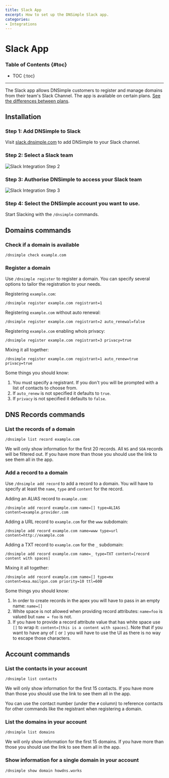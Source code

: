 ```yaml
---
title: Slack App
excerpt: How to set up the DNSimple Slack app.
categories:
- Integrations
---
```


# Slack App

### Table of Contents {#toc}

* TOC
{:toc}

---

The Slack app allows DNSimple customers to register and manage domains from their team's Slack Channel. The app is available on certain plans. [See the differences between plans](/articles/dnsimple-plans/).

## Installation

### Step 1: Add DNSimple to Slack

Visit [slack.dnsimple.com](https://slack.dnsimple.com) to add DNSimple to your Slack channel.

### Step 2: Select a Slack team

![Slack Integration Step 2](/files/slack-integration-step-2.png)

### Step 3: Authorise DNSimple to access your Slack team

![Slack Integration Step 3](/files/slack-integration-step-3.png)

### Step 4: Select the DNSimple account you want to use.


Start Slacking with the `/dnsimple` commands.

## Domains commands

### Check if a domain is available

    /dnsimple check example.com

### Register a domain

Use `/dnsimple register` to register a domain. You can specify several options to tailor the registration to your needs.

Registering `example.com`:

    /dnsimple register example.com registrant=1

Registering `example.com` without auto renewal:

    /dnsimple register example.com registrant=2 auto_renewal=false

Registering `example.com` enabling whois privacy:

    /dnsimple register example.com registrant=3 privacy=true

Mixing it all together:

    /dnsimple register example.com registrant=1 auto_renew=true privacy=true

Some things you should know:
1. You must specify a registrant. If you don't you will be prompted with a list of contacts to choose from.
2. If `auto_renew` is not specified it defaults to `true`.
3. If `privacy` is not specified it defaults to `false`.

## DNS Records commands

### List the records of a domain

    /dnsimple list record example.com

We will only show information for the first 20 records. All `NS` and `SOA` records will be filtered out. If you have more than those you should use the link to see them all in the app.

### Add a record to a domain

Use `/dnsimple add record` to add a record to a domain. You will have to specify at least the `name`, `type` and `content` for the record.

Adding an ALIAS record to `example.com`:

    /dnsimple add record example.com name=[] type=ALIAS content=example.provider.com

Adding a URL record to `example.com` for the `www` subdomain:

    /dnsimple add record example.com name=www type=url content=http://example.com

Adding a TXT record to `example.com` for the `_` subdomain:

    /dnsimple add record example.com name=_ type=TXT content=[record content with spaces]

Mixing it all together:

    /dnsimple add record example.com name=[] type=mx content=mxa.mailgun.com priority=10 ttl=600

Some things you should know:

1. In order to create records in the apex you will have to pass in an empty name: `name=[]`
1. White space is not allowed when providing record attributes: `name=foo` is valued but `name = foo` is not.
1. If you have to provide a record attribute value that has white space use `[]` to wrap it: `content=[this is a content with spaces]`. Note that if you want to have any of `[` or `]` you will have to use the UI as there is no way to escape those characters.

## Account commands

### List the contacts in your account

    /dnsimple list contacts

We will only show information for the first 15 contacts. If you have more than those you should use the link to see them all in the app.

You can use the contact number (under the `#` column) to reference contacts for other commands like the registrant when registering a domain.

### List the domains in your account

    /dnsimple list domains

We will only show information for the first 15 domains. If you have more than those you should use the link to see them all in the app.

### Show information for a single domain in your account

    /dnsimple show domain howdns.works
